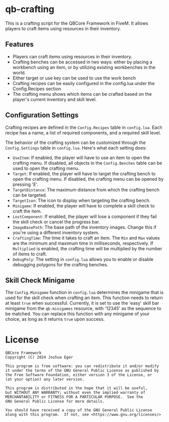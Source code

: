 # qb-crafting

This is a crafting script for the QBCore Framework in FiveM. It allows players to craft items using resources in their inventory.

## Features

- Players can craft items using resources in their inventory.
- Crafting benches can be accessed in two ways: either by placing a workbench using an item, or by utilizing existing workbenches in the world.
- Either target or use key can be used to use the work bench
- Crafting recipes can be easily configured in the config.lua under the Config.Recipes section
- The crafting menu shows which items can be crafted based on the player's current inventory and skill level.

## Configuration Settings

Crafting recipes are defined in the `Config.Recipes` table in `config.lua`. Each recipe has a name, a list of required components, and a required skill level.

The behavior of the crafting system can be customized through the `Config.Settings` table in `config.lua`. Here's what each setting does:

- `UseItem`: If enabled, the player will have to use an item to open the crafting menu. If disabled, all objects in the `Config.Benches` table can be used to open the crafting menu.
- `Target`: If enabled, the player will have to target the crafting bench to open the crafting menu. If disabled, the crafting menu can be opened by pressing 'E'.
- `TargetDistance`: The maximum distance from which the crafting bench can be targeted.
- `TargetIcon`: The icon to display when targeting the crafting bench.
- `Minigame`: If enabled, the player will have to complete a skill check to craft the item.
- `LostComponent`: If enabled, the player will lose a component if they fail the skill check or cancel the progress bar.
- `ImageBasePath`: The base path of the inventory images. Change this if you're using a different inventory system.
- `CraftingTime`: The time it takes to craft an item. The `Min` and `Max` values are the minimum and maximum time in milliseconds, respectively. If `Multiplied` is enabled, the crafting time will be multiplied by the number of items to craft.
- `DebugPoly`: The setting in `config.lua` allows you to enable or disable debugging polygons for the crafting benches.

## Skill Check Minigame

The `Config.Minigame` function in `config.lua` determines the minigame that is used for the skill check when crafting an item. This function needs to return at least `true` when successful.
Currently, it is set to use the 'easy' skill bar minigame from the `qb-minigames` resource, with '12345' as the sequence to be matched.
You can replace this function with any minigame of your choice, as long as it returns `true` upon success.

# License

    QBCore Framework
    Copyright (C) 2024 Joshua Eger

    This program is free software: you can redistribute it and/or modify
    it under the terms of the GNU General Public License as published by
    the Free Software Foundation, either version 3 of the License, or
    (at your option) any later version.

    This program is distributed in the hope that it will be useful,
    but WITHOUT ANY WARRANTY; without even the implied warranty of
    MERCHANTABILITY or FITNESS FOR A PARTICULAR PURPOSE.  See the
    GNU General Public License for more details.

    You should have received a copy of the GNU General Public License
    along with this program.  If not, see <https://www.gnu.org/licenses/>